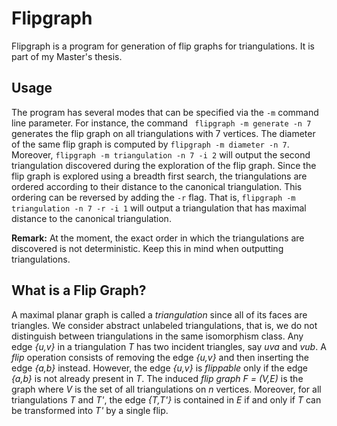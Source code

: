 # Flipgraph

Flipgraph is a program for generation of flip graphs for triangulations. It is part of my Master's thesis.

## Usage

The program has several modes that can be specified via the `-m` command line parameter. For instance, the command ` flipgraph -m generate -n 7` generates the flip graph on all triangulations with 7 vertices. The diameter of the same flip graph is computed by `flipgraph -m diameter -n 7`. Moreover, `flipgraph -m triangulation -n 7 -i 2` will output the second triangulation discovered during the exploration of the flip graph. Since the flip graph is explored using a breadth first search, the triangulations are ordered according to their distance to the canonical triangulation. This ordering can be reversed by adding the `-r` flag. That is, `flipgraph -m triangulation -n 7 -r -i 1` will output a triangulation that has maximal distance to the canonical triangulation.

**Remark:** At the moment, the exact order in which the triangulations are discovered is not deterministic. Keep this in mind when outputting triangulations.

## What is a Flip Graph?

A maximal planar graph is called a *triangulation* since all of its faces are triangles.
We consider abstract unlabeled triangulations, that is, we do not distinguish between triangulations in the same isomorphism class.
Any edge *{u,v}* in a triangulation *T* has two incident triangles, say *uva* and *vub*.
A *flip* operation consists of removing the edge *{u,v}* and then inserting the edge *{a,b}* instead.
However, the edge *{u,v}* is *flippable* only if the edge *{a,b}* is not already present in *T*.
The induced *flip graph* *F = (V,E)* is the graph where *V* is the set of all triangulations on *n* vertices.
Moreover, for all triangulations *T* and *T'*, the edge *{T,T'}* is contained in *E* if and only if *T* can be transformed into *T'* by a single flip.

